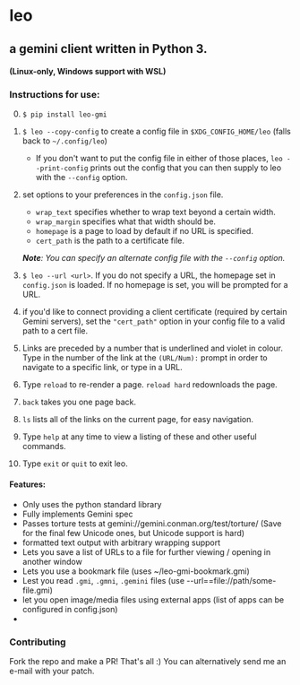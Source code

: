 # leo

## a gemini client written in Python 3.

#### (Linux-only, Windows support with WSL)    

### Instructions for use:
0) `$ pip install leo-gmi`
1) `$ leo --copy-config` to create a config file in `$XDG_CONFIG_HOME/leo` (falls back to `~/.config/leo`)
    * If you don't want to put the config file in either of those places, `leo --print-config` prints out the config that you can then supply to leo with the `--config` option.
2) set options to your preferences in the `config.json` file.
    * `wrap_text` specifies whether to wrap text beyond a certain width.
    * `wrap_margin` specifies what that width should be.
    * `homepage` is a page to load by default if no URL is specified.
    * `cert_path` is the path to a certificate file.

    _**Note**: You can specify an alternate config file with the `--config` option._

3) ```$ leo --url <url>```. If you do not specify a URL, the homepage set in `config.json` is loaded. If no homepage is set, you will be prompted for a URL.

4) if you'd like to connect providing a client certificate (required by certain Gemini servers), set the `"cert_path"` option in your config file to a valid path to a cert file.

5) Links are preceded by a number that is underlined and violet in colour. Type in the number of the link at the `(URL/Num):` prompt in order to navigate to a specific link, or type in a URL.  

6) Type `reload` to re-render a page. `reload hard` redownloads the page.  

7) `back` takes you one page back.  

8) `ls` lists all of the links on the current page, for easy navigation.

9) Type `help` at any time to view a listing of these and other useful commands.

10) Type ```exit``` or ```quit``` to exit leo.  

#### Features:
* Only uses the python standard library
* Fully implements Gemini spec
* Passes torture tests at gemini://gemini.conman.org/test/torture/ (Save for the final few Unicode ones, but Unicode support is hard)
* formatted text output with arbitrary wrapping support
* Lets you save a list of URLs to a file for further viewing / opening in another window
* Lets you use a bookmark file (uses ~/leo-gmi-bookmark.gmi)
* Lest you read ```.gmi```, ```.gmni```, ```.gemini``` files (use --url==file://path/some-file.gmi)
* let you open image/media files using external apps (list of apps can be configured in config.json)
* 
### Contributing

Fork the repo and make a PR! That's all :) You can alternatively send me an e-mail with your patch.
